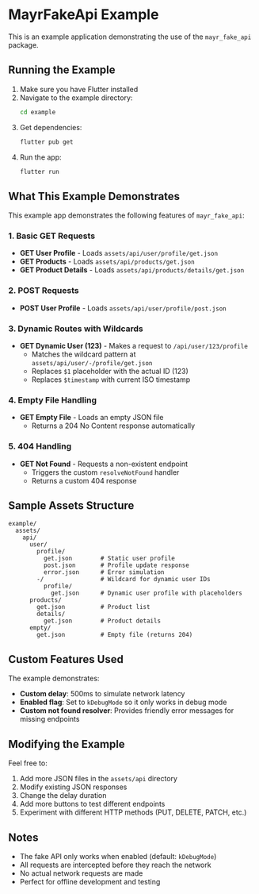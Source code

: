 # MayrFakeApi Example

This is an example application demonstrating the use of the `mayr_fake_api` package.

## Running the Example

1. Make sure you have Flutter installed
2. Navigate to the example directory:
   ```bash
   cd example
   ```
3. Get dependencies:
   ```bash
   flutter pub get
   ```
4. Run the app:
   ```bash
   flutter run
   ```

## What This Example Demonstrates

This example app demonstrates the following features of `mayr_fake_api`:

### 1. Basic GET Requests
- **GET User Profile** - Loads `assets/api/user/profile/get.json`
- **GET Products** - Loads `assets/api/products/get.json`
- **GET Product Details** - Loads `assets/api/products/details/get.json`

### 2. POST Requests
- **POST User Profile** - Loads `assets/api/user/profile/post.json`

### 3. Dynamic Routes with Wildcards
- **GET Dynamic User (123)** - Makes a request to `/api/user/123/profile`
  - Matches the wildcard pattern at `assets/api/user/-/profile/get.json`
  - Replaces `$1` placeholder with the actual ID (123)
  - Replaces `$timestamp` with current ISO timestamp

### 4. Empty File Handling
- **GET Empty File** - Loads an empty JSON file
  - Returns a 204 No Content response automatically

### 5. 404 Handling
- **GET Not Found** - Requests a non-existent endpoint
  - Triggers the custom `resolveNotFound` handler
  - Returns a custom 404 response

## Sample Assets Structure

```
example/
  assets/
    api/
      user/
        profile/
          get.json        # Static user profile
          post.json       # Profile update response
          error.json      # Error simulation
        -/                # Wildcard for dynamic user IDs
          profile/
            get.json      # Dynamic user profile with placeholders
      products/
        get.json          # Product list
        details/
          get.json        # Product details
      empty/
        get.json          # Empty file (returns 204)
```

## Custom Features Used

The example demonstrates:

- **Custom delay**: 500ms to simulate network latency
- **Enabled flag**: Set to `kDebugMode` so it only works in debug mode
- **Custom not found resolver**: Provides friendly error messages for missing endpoints

## Modifying the Example

Feel free to:

1. Add more JSON files in the `assets/api` directory
2. Modify existing JSON responses
3. Change the delay duration
4. Add more buttons to test different endpoints
5. Experiment with different HTTP methods (PUT, DELETE, PATCH, etc.)

## Notes

- The fake API only works when enabled (default: `kDebugMode`)
- All requests are intercepted before they reach the network
- No actual network requests are made
- Perfect for offline development and testing
